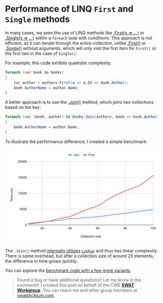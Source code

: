 # Performance of LINQ `First` and `Single` methods

In many cases, we seen the use of LINQ methods like [.First(x => ...)](https://learn.microsoft.com/en-us/dotnet/api/system.linq.enumerable.first?view=net-8.0#system-linq-enumerable-first-1(system-collections-generic-ienumerable((-0))-system-func((-0-system-boolean)))) or [.Single(x => ...)](https://learn.microsoft.com/en-us/dotnet/api/system.linq.enumerable.single?view=net-8.0#system-linq-enumerable-single-1(system-collections-generic-ienumerable((-0))-system-func((-0-system-boolean)))) within a `foreach` loop with conditions. This approach is not efficient, as it can iterate through the entire collection, unlike [.First()](https://learn.microsoft.com/en-us/dotnet/api/system.linq.enumerable.first?view=net-8.0#system-linq-enumerable-first-1(system-collections-generic-ienumerable((-0)))) or [.Single()](https://learn.microsoft.com/en-us/dotnet/api/system.linq.enumerable.single?view=net-8.0#system-linq-enumerable-single-1(system-collections-generic-ienumerable((-0)))) without arguments, which will only visit the first item for `First()` or the first two in the case of `Single()`.

For example, this code exhibits quadratic complexity:

```csharp
foreach (var book in books)
{
    var author = authors.First(a => a.Id == book.Author);
    book.AuthorName = author.Name;
}
```

A better approach is to use the [.Join()](https://learn.microsoft.com/en-us/dotnet/api/system.linq.enumerable.join) method, which joins two collections based on the key:

```csharp
foreach (var (book, author) in books.Join(authors, book => book.Author, author => author.Id, Tuple.Create))
{
    book.AuthorName = author.Name;
}
```

To illustrate the performance difference, I created a simple benchmark:

![Comparison of First and Join Performance](2024-02-13_JIV_First-Performance-chart.svg)

The `.Join()` method [internally utilizes](https://source.dot.net/#System.Linq/System/Linq/Join.cs,48) [`Lookup`](https://learn.microsoft.com/en-us/dotnet/api/system.linq.lookup-2) and thus has linear complexity. There is some overhead, but after a collection size of around 25 elements, the difference in time grows quickly.

You can explore the [benchmark code with a few more variants](https://github.com/paukertj/cwe-swat/tree/main/benchmarks/ForeachFirstBenchmark).

> Found a bug or have additional questions? Let me know in the comments! I created this post on behalf of the CWE [**SWAT Workgroup**](https://wiki.ciklum.net/display/CGNA/SWAT+Workgroup). You can reach me and other group members at swat@ciklum.com.